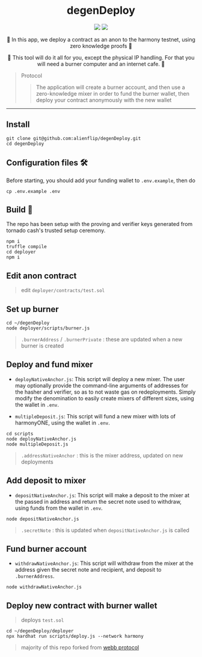 <h1 align="center">
  degenDeploy
</h1>

<p align="center">
  <img src="https://img.shields.io/badge/node-v16.14.0-orange"></img>
  <img src="https://img.shields.io/badge/npm-v8.3.1-pink"></img>
</p>

<p align="center">🍄 In this app, we deploy a contract as an anon to the harmony testnet, using zero knowledge proofs 🍄</p>

<p align="center">🍄 This tool will do it all for you, except the physical IP handling. For that you will need a burner computer and an internet cafe. 🍄</p>

> Protocol 
> > The application will create a burner account, and then use a zero-knowledge mixer in order to fund the burner wallet, then deploy your contract anonymously with the new wallet

------------

## Install

```
git clone git@github.com:alienflip/degenDeploy.git
cd degenDeploy
```

## Configuration files 🛠️

Before starting, you should add your funding wallet to `.env.example`, then do

```
cp .env.example .env 
```

## Build 👷

The repo has been setup with the proving and verifier keys generated from tornado cash's trusted setup ceremony.

```
npm i
truffle compile
cd deployer 
npm i
```

## Edit anon contract

> edit
`deployer/contracts/test.sol`

## Set up burner

```
cd ~/degenDeploy
node deployer/scripts/burner.js
```

> `.burnerAddress` / `.burnerPrivate` : these are updated when a new burner is created

## Deploy and fund mixer

- `deployNativeAnchor.js`: This script will deploy a new mixer. The user may optionally provide the command-line arguments of addresses for the hasher and verifier, so as to not waste gas on redeployments. Simply modify the denomination to easily create mixers of different sizes, using the wallet in `.env`.

- `multipleDeposit.js`: This script will fund a new mixer with lots of harmonyONE, using the wallet in `.env`.

```
cd scripts
node deployNativeAnchor.js
node multipleDeposit.js
```

> `.addressNativeAnchor` : this is the mixer address, updated on new deployments

## Add deposit to mixer

- `depositNativeAnchor.js`: This script will make a deposit to the mixer at the passed in address and return the secret note used to withdraw, using funds from the wallet in `.env`.

```
node depositNativeAnchor.js
```

> `.secretNote` : this is updated when  `depositNativeAnchor.js` is called

## Fund burner account

- `withdrawNativeAnchor.js`: This script will withdraw from the mixer at the address given the secret note and recipient, and deposit to `.burnerAddress`.

```
node withdrawNativeAnchor.js
```

## Deploy new contract with burner wallet

> deploys `test.sol`

```
cd ~/degenDeploy/deployer
npx hardhat run scripts/deploy.js --network harmony
```

> majority of this repo forked from [webb protocol](https://github.com/webb-tools/tornado-core)

